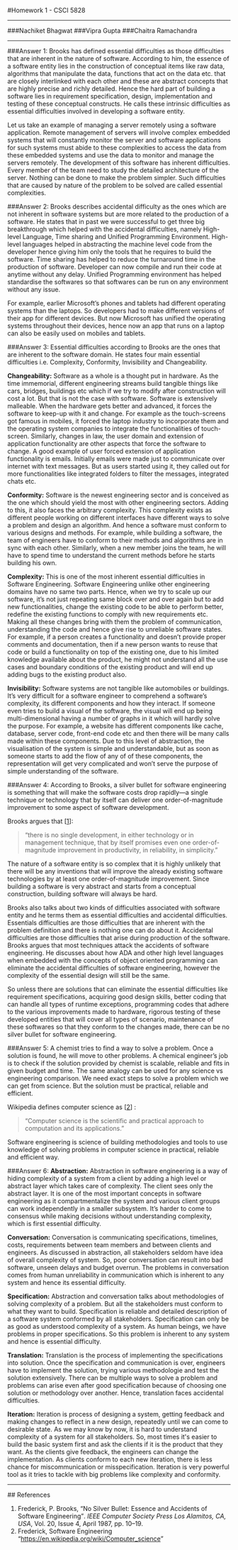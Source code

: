 #Homework 1 - CSCI 5828

<hr>
###Nachiket Bhagwat
###Vipra Gupta
###Chaitra Ramachandra 

<hr>
###Answer 1: 
Brooks has defined essential difficulties as those difficulties that are inherent in the nature of software. According to him, the essence of a software entity lies in the construction of conceptual items like raw data, algorithms that manipulate the data, functions that act on the data etc. that are closely interlinked with each other and these are abstract concepts that are highly precise and richly detailed. Hence the hard part of building a software lies in requirement specification, design, implementation and testing of these conceptual constructs. He calls these intrinsic difficulties as essential difficulties involved in developing a software entity.

Let us take an example of managing a server remotely using a software application. Remote management of servers will involve complex embedded systems that will constantly monitor the server and software applications for such systems must abide to these complexities to access the data from these embedded systems and use the data to monitor and manage the servers remotely. The development of this software has inherent difficulties. Every member of the team need to study the detailed architecture of the server. Nothing can be done to make the problem simpler. Such difficulties that are caused by nature of the problem to be solved are called essential complexities.


###Answer 2: 
Brooks describes accidental difficulty as the ones which are not inherent in software systems but are more related to the production of a software. He states that in past we were successful to get three big breakthrough which helped with the accidental difficulties, namely High-level Language, Time sharing and Unified Programming Environment. High-level languages helped in abstracting the machine level code from the developer hence giving him only the tools that he requires to build the software. Time sharing has helped to reduce the turnaround time in the production of software. Developer can now compile and run their code at anytime without any delay. Unified Programming environment has helped standardise the softwares so that softwares can be run on any environment without any issue.

For example, earlier Microsoft’s phones and tablets had different operating systems than the laptops. So developers had to make different versions of their app for different devices. But now Microsoft has unified the operating systems throughout their devices, hence now an app that runs on a laptop can also be easily used on mobiles and tablets.


###Answer 3: 
Essential difficulties according to Brooks are the ones that are inherent to the software domain. He states four main essential difficulties i.e. Complexity, Conformity, Invisibility and Changeability.

**Changeability:** Software as a whole is a thought put in hardware. As the time immemorial, different engineering streams build tangible things like cars, bridges, buildings etc which if we try to modify after construction will cost a lot. But that is not the case with software. Software is extensively malleable. When the hardware gets better and advanced, it forces the software to keep-up with it and change. For example as the touch-screens got famous in mobiles, it forced the laptop industry to incorporate them and the operating system companies to integrate the functionalities of touch-screen. Similarly, changes in law, the user domain and extension of application functionality are other aspects that force the software to change. A good example of user forced extension of application functionality is emails. Initially emails were made just to communicate over internet with text messages. But as users started using it, they called out for more functionalities like integrated folders to filter the messages, integrated chats etc.

**Conformity:** Software is the newest engineering sector and is conceived as the one which should yield the most with other engineering sectors. Adding to this, it also faces the arbitrary complexity. This complexity exists as different people working on different interfaces have different ways to solve a problem and design an algorithm. And hence a software must conform to various designs and methods. For example, while building a software, the team of engineers have to conform to their methods and algorithms are in sync with each other. Similarly, when a new member joins the team, he will have to spend time to understand the current methods before he starts building his own.

**Complexity:** This is one of the most inherent essential difficulties in Software Engineering. Software Engineering unlike other engineering domains have no same two parts. Hence,  when we try to scale up our software, it’s not just repeating same block over and over again but to add new functionalities, change the existing code to be able to perform better, redefine the existing functions to comply with new requirements etc. Making all these changes bring with them the problem of communication, understanding the code and hence give rise to unreliable software states. For example, if a person creates a functionality and doesn’t provide proper comments and documentation, then if a new person wants to reuse that code or build a functionality on top of the existing one, due to his limited knowledge available about the product, he might not understand all the use cases and boundary conditions of the existing product and will end up adding bugs to the existing product also.

**Invisibility:** Software systems are not tangible like automobiles or buildings. It’s very difficult for a software engineer to comprehend a software’s complexity, its different components and how they interact. If someone even tries to build a visual of the software, the visual will end up being multi-dimensional having a number of graphs in it which will hardly solve the purpose. For example, a website has different components like cache, database, server code, front-end code etc and then there will be many calls made within these components. Due to this level of abstraction, the visualisation of the system is simple and understandable, but as soon as someone starts to add the flow of any of of these components, the representation will get very complicated and won’t serve the purpose of simple understanding of the software.


###Answer 4: 
According to Brooks, a silver bullet for software engineering is something that will make the software costs drop rapidly&mdash;a single technique or technology that by itself can deliver one order-of-magnitude improvement to some aspect of software development.

Brooks argues that [[1](#ref1)\]:
> “there is no single development, in either technology or in management technique, that by itself promises even one order-of-magnitude improvement in productivity, in reliability, in simplicity.”

The nature of a software entity is so complex that it is highly unlikely that there will be any inventions that will improve the already existing software technologies by at least one order-of-magnitude improvement. Since building a software is very abstract and starts from a conceptual construction, building software will always be hard.

Brooks also talks about two kinds of difficulties associated with software entity and he terms them as essential difficulties and accidental difficulties. Essentials difficulties are those difficulties that are inherent with the problem definition and there is nothing one can do about it. Accidental difficulties are those difficulties that arise during production of the software. Brooks argues that most techniques attack the accidents of software engineering. He discusses about how ADA and other high level languages when embedded with the concepts of object oriented programming can eliminate the accidental difficulties of software engineering, however the complexity of the essential design will still be the same.

So unless there are solutions that can eliminate the essential difficulties like requirement specifications, acquiring good design skills, better coding that can handle all types of runtime exceptions, programming codes that adhere to the various improvements made to hardware, rigorous testing of these developed entities that will cover all types of scenario, maintenance of these softwares so that they conform to the changes made, there can be no silver bullet for software engineering.




###Answer 5:
A chemist tries to find a way to solve a problem. Once a solution is found, he will move to other problems. A chemical engineer’s job is to check if the solution provided by chemist is scalable, reliable and fits in given budget and time.
The same analogy can be used for any science vs engineering comparison. We need exact steps to solve a problem which we can get from science. But the solution must be practical, reliable and efficient.

Wikipedia defines computer science as [[2](#ref2)\] :
>“Computer science is the scientific and practical approach to computation and its applications.” 

Software engineering is science of building methodologies and tools to use knowledge of solving problems in computer science in practical, reliable and efficient way.

###Answer 6:
**Abstraction:** Abstraction in software engineering is a way of hiding complexity of a system from a client by adding a high level or abstract layer which takes care of complexity. The client sees only the abstract layer. It is one of the most important concepts in software engineering as it compartmentalize the system and various client groups can work independently in a smaller subsystem. It’s harder to come to consensus while making decisions without understanding complexity, which is first essential difficulty.

**Conversation:** Conversation is communicating specifications, timelines, costs, requirements between team members and between clients and engineers. As discussed in abstraction, all stakeholders seldom have idea of overall complexity of system. So, poor conversation can result into bad software, unseen delays and budget overrun. The problems in conversation comes from human unreliability in communication which is inherent to any system and hence its essential difficulty.

**Specification:** Abstraction and conversation talks about methodologies of solving complexity of a problem. But all the stakeholders must conform to what they want to build. Specification is reliable and detailed description of a software system conformed by all stakeholders. Specification can only be as good as understood complexity of a system. As human beings, we have problems in proper specifications. So this problem is inherent to any system and hence is essential difficulty.

**Translation:** Translation is the process of implementing the specifications into solution. Once the specification and communication is over, engineers have to implement the solution, trying various methodologie and test the solution extensively. There can be multiple ways to solve a problem and problems can arise even after good specification because of choosing one solution or methodology over another. Hence, translation faces accidental difficulties.

**Iteration:** Iteration is process of designing a system, getting feedback and making changes to reflect in a new design, repeatedly until we can come to desirable state. As we may know by now, it is hard to understand complexity of a system for all stakeholders. So, most times it's easier to build the basic system first and ask the clients if it is the product that they want. As the clients give feedback, the engineers can change the implementation. As clients conform to each new iteration, there is less chance for miscommunication or misspecification. Iteration is very powerful tool as it tries to tackle with big problems like complexity and conformity.

<hr>
## References

1. <a name="ref1">Frederick</a>, P. Brooks, <q>No Silver Bullet: Essence and Accidents of Software Engineering</q>. *IEEE Computer Society Press Los Alamitos, CA, USA*, Vol. 20, Issue 4, April 1987, pp. 10&ndash;19.
2. <a name="ref2">Frederick</a>, Software Engineering <q>https://en.wikipedia.org/wiki/Computer_science</q>
